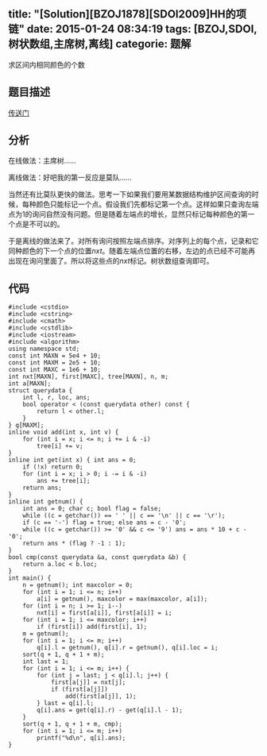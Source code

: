 title: "[Solution][BZOJ1878][SDOI2009]HH的项链"
date: 2015-01-24 08:34:19
tags: [BZOJ,SDOI,树状数组,主席树,离线]
categorie: 题解
---
求区间内相同颜色的个数
<!--more-->
## 题目描述
[传送门](http://www.lydsy.com/JudgeOnline/problem.php?id=1878)

## 分析
在线做法：主席树……

离线做法：好吧我的第一反应是莫队……

当然还有比莫队更快的做法。思考一下如果我们要用某数据结构维护区间查询的时候，每种颜色只能标记一个点。假设我们先都标记第一个点。这样如果只查询左端点为$1$的询问自然没有问题。但是随着左端点的增长，显然只标记每种颜色的第一个点是不可以的。

于是离线的做法来了。对所有询问按照左端点排序。对序列上的每个点，记录和它同种颜色的下一个点的位置$nxt$。随着左端点位置的右移，左边的点已经不可能再出现在询问里面了。所以将这些点的$nxt$标记。树状数组查询即可。

## 代码
```
#include <cstdio>
#include <cstring>
#include <cmath>
#include <cstdlib>
#include <iostream>
#include <algorithm>
using namespace std;
const int MAXN = 5e4 + 10;
const int MAXM = 2e5 + 10;
const int MAXC = 1e6 + 10;
int nxt[MAXN], first[MAXC], tree[MAXN], n, m;
int a[MAXN];
struct querydata {
    int l, r, loc, ans;
    bool operator < (const querydata other) const {
        return l < other.l; 
    }
} q[MAXM];
inline void add(int x, int v) {
    for (int i = x; i <= n; i += i & -i)
        tree[i] += v;
}
inline int get(int x) { int ans = 0;
    if (!x) return 0;
    for (int i = x; i > 0; i -= i & -i)
        ans += tree[i];
    return ans;
}
inline int getnum() {
    int ans = 0; char c; bool flag = false;
    while ((c = getchar()) == ' ' || c == '\n' || c == '\r');
    if (c == '-') flag = true; else ans = c - '0';
    while ((c = getchar()) >= '0' && c <= '9') ans = ans * 10 + c - '0';
    return ans * (flag ? -1 : 1);
}
bool cmp(const querydata &a, const querydata &b) {
    return a.loc < b.loc;
}
int main() {
    n = getnum(); int maxcolor = 0;
    for (int i = 1; i <= n; i++) 
        a[i] = getnum(), maxcolor = max(maxcolor, a[i]);
    for (int i = n; i >= 1; i--)
        nxt[i] = first[a[i]], first[a[i]] = i;
    for (int i = 1; i <= maxcolor; i++)
        if (first[i]) add(first[i], 1);
    m = getnum();
    for (int i = 1; i <= m; i++)
        q[i].l = getnum(), q[i].r = getnum(), q[i].loc = i;
    sort(q + 1, q + 1 + m);
    int last = 1;
    for (int i = 1; i <= m; i++) {
        for (int j = last; j < q[i].l; j++) {
            first[a[j]] = nxt[j];
            if (first[a[j]])
                add(first[a[j]], 1);
        } last = q[i].l;
        q[i].ans = get(q[i].r) - get(q[i].l - 1);
    }
    sort(q + 1, q + 1 + m, cmp);
    for (int i = 1; i <= m; i++)
        printf("%d\n", q[i].ans);
}
```
